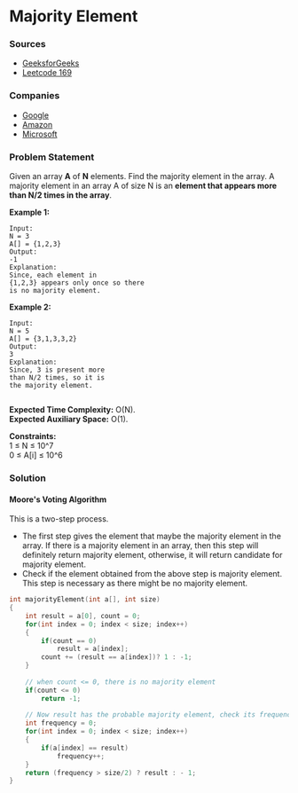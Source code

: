 # Majority Element

### Sources

* [GeeksforGeeks](https://practice.geeksforgeeks.org/problems/majority-element-1587115620/1#)
* [Leetcode 169](https://leetcode.com/problems/majority-element/)

### Companies

* [Google](../../company-based-lists/google.md)
* [Amazon](../../company-based-lists/amazon.md)
* [Microsoft](../../company-based-lists/microsoft.md)

### Problem Statement

Given an array **A** of **N** elements. Find the majority element in the array. A majority element in an array A of size N is an **element that appears more than N/2 times in the array**.\
&#x20;&#x20;

**Example 1:**

```
Input:
N = 3 
A[] = {1,2,3} 
Output:
-1
Explanation:
Since, each element in 
{1,2,3} appears only once so there 
is no majority element.
```

**Example 2:**

```
Input:
N = 5 
A[] = {3,1,3,3,2} 
Output:
3
Explanation:
Since, 3 is present more
than N/2 times, so it is 
the majority element.
  
```

**Expected Time Complexity:** O(N).\
**Expected Auxiliary Space:** O(1).\
&#x20;&#x20;

**Constraints:**\
&#x20;1 ≤ N ≤ 10^7\
&#x20;0 ≤ A\[i] ≤ 10^6

### Solution

#### Moore's Voting Algorithm

This is a two-step process.&#x20;

* The first step gives the element that maybe the majority element in the array. If there is a majority element in an array, then this step will definitely return majority element, otherwise, it will return candidate for majority element.
* Check if the element obtained from the above step is majority element. This step is necessary as there might be no majority element.

```cpp
int majorityElement(int a[], int size)
{
    int result = a[0], count = 0;
    for(int index = 0; index < size; index++)
    {
        if(count == 0)
            result = a[index];
        count += (result == a[index])? 1 : -1;
    }
    
    // when count <= 0, there is no majority element
    if(count <= 0) 
        return -1;
        
    // Now result has the probable majority element, check its frequency > size/2
    int frequency = 0;
    for(int index = 0; index < size; index++)
    {
        if(a[index] == result)
            frequency++;
    }
    return (frequency > size/2) ? result : - 1;
}
```
